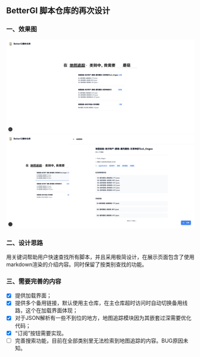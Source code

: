 ## BetterGI 脚本仓库的再次设计
### 一、效果图
![](/picture_for_docs/2.jpeg)
![](/picture_for_docs/1.jpeg)

### 二、设计思路
用关键词帮助用户快速查找所有脚本，并且采用极简设计，在展示页面包含了使用markdown渲染的介绍内容。同时保留了按类别查找的功能。

### 三、需要完善的内容
- [x] 提供加载界面；
- [x] 提供多个备用链接，默认使用主仓库，在主仓库超时访问时自动切换备用线路，这个在加载界面体现；
- [x] 对于JSON解析有一些不到位的地方，地图追踪模块因为其嵌套过深需要优化代码；
- [x] “订阅”按钮需要实现。
- [ ] 完善搜索功能，目前在全部类别里无法检索到地图追踪的内容。BUG原因未知。